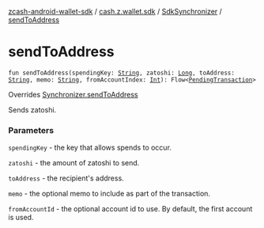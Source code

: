 [zcash-android-wallet-sdk](../../index.md) / [cash.z.wallet.sdk](../index.md) / [SdkSynchronizer](index.md) / [sendToAddress](./send-to-address.md)

# sendToAddress

`fun sendToAddress(spendingKey: `[`String`](https://kotlinlang.org/api/latest/jvm/stdlib/kotlin/-string/index.html)`, zatoshi: `[`Long`](https://kotlinlang.org/api/latest/jvm/stdlib/kotlin/-long/index.html)`, toAddress: `[`String`](https://kotlinlang.org/api/latest/jvm/stdlib/kotlin/-string/index.html)`, memo: `[`String`](https://kotlinlang.org/api/latest/jvm/stdlib/kotlin/-string/index.html)`, fromAccountIndex: `[`Int`](https://kotlinlang.org/api/latest/jvm/stdlib/kotlin/-int/index.html)`): Flow<`[`PendingTransaction`](../../cash.z.ecc.android.sdk.entity/-pending-transaction/index.md)`>`

Overrides [Synchronizer.sendToAddress](../-synchronizer/send-to-address.md)

Sends zatoshi.

### Parameters

`spendingKey` - the key that allows spends to occur.

`zatoshi` - the amount of zatoshi to send.

`toAddress` - the recipient's address.

`memo` - the optional memo to include as part of the transaction.

`fromAccountId` - the optional account id to use. By default, the first account is used.
